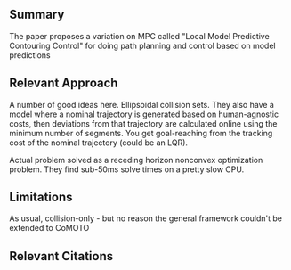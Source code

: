 ## Summary
The paper proposes a variation on MPC called "Local Model Predictive Contouring Control" for doing path planning and control based on model predictions

## Relevant Approach
A number of good ideas here. Ellipsoidal collision sets. They also have a model where a nominal trajectory is generated based on human-agnostic costs, then deviations from that trajectory are calculated online using the minimum number of segments. You get goal-reaching from the tracking cost of the nominal trajectory (could be an LQR).

Actual problem solved as a receding horizon nonconvex optimization problem. They find sub-50ms solve times on a pretty slow CPU.

## Limitations
As usual, collision-only - but no reason the general framework couldn't be extended to CoMOTO

## Relevant Citations